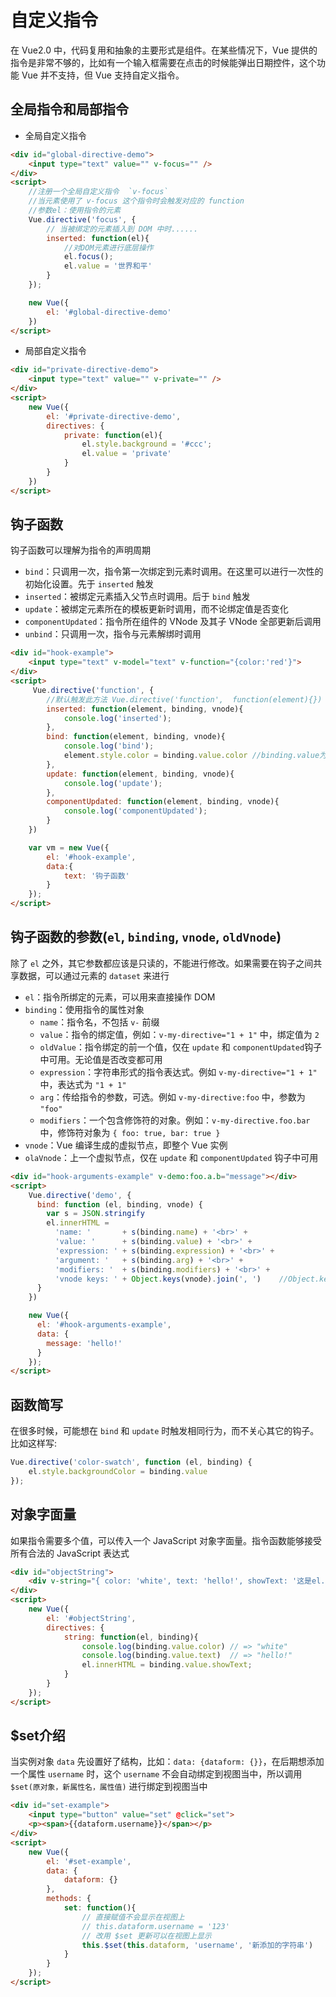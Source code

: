# 自定义指令
在 Vue2.0 中，代码复用和抽象的主要形式是组件。在某些情况下，Vue 提供的指令是非常不够的，比如有一个输入框需要在点击的时候能弹出日期控件，这个功能 Vue 并不支持，但 Vue 支持自定义指令。

## 全局指令和局部指令
- 全局自定义指令
```html
<div id="global-directive-demo">
    <input type="text" value="" v-focus="" />
</div>
<script>
    //注册一个全局自定义指令  `v-focus`
    //当元素使用了 v-focus 这个指令时会触发对应的 function
    //参数el：使用指令的元素
    Vue.directive('focus', {
        // 当被绑定的元素插入到 DOM 中时......
        inserted: function(el){
            //对DOM元素进行底层操作
            el.focus();
            el.value = '世界和平'
        }
    });

    new Vue({
        el: '#global-directive-demo'
    })
</script>
```
- 局部自定义指令
```html
<div id="private-directive-demo">
    <input type="text" value="" v-private="" />
</div>
<script>
    new Vue({
        el: '#private-directive-demo',
        directives: {
            private: function(el){
                el.style.background = '#ccc';
                el.value = 'private'
            }
        }
    })
</script>
```

## 钩子函数
钩子函数可以理解为指令的声明周期

- `bind`：只调用一次，指令第一次绑定到元素时调用。在这里可以进行一次性的初始化设置。先于 `inserted` 触发
- `inserted`：被绑定元素插入父节点时调用。后于 `bind` 触发
- `update`：被绑定元素所在的模板更新时调用，而不论绑定值是否变化
- `componentUpdated`：指令所在组件的 VNode 及其子 VNode 全部更新后调用
- `unbind`：只调用一次，指令与元素解绑时调用
```html
<div id="hook-example">
    <input type="text" v-model="text" v-function="{color:'red'}">
</div>
<script>
     Vue.directive('function', {
        //默认触发此方法 Vue.directive('function',  function(element){})
        inserted: function(element, binding, vnode){
            console.log('inserted');
        },
        bind: function(element, binding, vnode){
            console.log('bind');
            element.style.color = binding.value.color //binding.value为{color: 'red'}
        },
        update: function(element, binding, vnode){
            console.log('update');
        },
        componentUpdated: function(element, binding, vnode){
            console.log('componentUpdated');
        }
    })

    var vm = new Vue({
        el: '#hook-example',
        data:{
            text: '钩子函数'
        }
    });
</script>
```

## 钩子函数的参数(`el`, `binding`, `vnode`, `oldVnode`)
除了 `el` 之外，其它参数都应该是只读的，不能进行修改。如果需要在钩子之间共享数据，可以通过元素的 `dataset` 来进行

- `el`：指令所绑定的元素，可以用来直接操作 DOM
- `binding`：使用指令的属性对象
    + `name`：指令名，不包括 `v-` 前缀
    + `value`：指令的绑定值，例如：`v-my-directive="1 + 1"` 中，绑定值为 `2`
    + `oldValue`：指令绑定的前一个值，仅在 `update` 和 `componentUpdated`钩子中可用。无论值是否改变都可用
    + `expression`：字符串形式的指令表达式。例如 `v-my-directive="1 + 1"` 中，表达式为 `"1 + 1"`
    + `arg`：传给指令的参数，可选。例如 `v-my-directive:foo` 中，参数为 `"foo"`
    + `modifiers`：一个包含修饰符的对象。例如：`v-my-directive.foo.bar` 中，修饰符对象为 `{ foo: true, bar: true }`
- `vnode`：Vue 编译生成的虚拟节点，即整个 Vue 实例
- `olaVnode`：上一个虚拟节点，仅在 `update` 和 `componentUpdated` 钩子中可用
```html
<div id="hook-arguments-example" v-demo:foo.a.b="message"></div>
<script>
    Vue.directive('demo', {
      bind: function (el, binding, vnode) {
        var s = JSON.stringify
        el.innerHTML =
          'name: '       + s(binding.name) + '<br>' +
          'value: '      + s(binding.value) + '<br>' +
          'expression: ' + s(binding.expression) + '<br>' +
          'argument: '   + s(binding.arg) + '<br>' +
          'modifiers: '  + s(binding.modifiers) + '<br>' +
          'vnode keys: ' + Object.keys(vnode).join(', ')    //Object.keys() 枚举数组的属性名
      }
    })

    new Vue({
      el: '#hook-arguments-example',
      data: {
        message: 'hello!'
      }
    });
</script>
```

## 函数简写
在很多时候，可能想在 `bind` 和 `update` 时触发相同行为，而不关心其它的钩子。比如这样写:
```javascript
Vue.directive('color-swatch', function (el, binding) {
    el.style.backgroundColor = binding.value
});
```

## 对象字面量
如果指令需要多个值，可以传入一个 JavaScript 对象字面量。指令函数能够接受所有合法的 JavaScript 表达式

```html
<div id="objectString">
    <div v-string="{ color: 'white', text: 'hello!', showText: '这是el.binding.value绑定的值' }"></div>
</div>
<script>
    new Vue({
        el: '#objectString',
        directives: {
            string: function(el, binding){
                console.log(binding.value.color) // => "white"
                console.log(binding.value.text)  // => "hello!"
                el.innerHTML = binding.value.showText;
            }
        }
    });
</script>
```

## $set介绍
当实例对象 `data` 先设置好了结构，比如：`data: {dataform: {}}`，在后期想添加一个属性 `username` 时，这个 `username` 不会自动绑定到视图当中，所以调用 `$set(原对象，新属性名，属性值)` 进行绑定到视图当中
```html
<div id="set-example">
    <input type="button" value="set" @click="set">
    <p><span>{{dataform.username}}</span></p>
</div>
<script>
    new Vue({
        el: '#set-example',
        data: {
            dataform: {}
        },
        methods: {
            set: function(){
                // 直接赋值不会显示在视图上
                // this.dataform.username = '123'
                // 改用 $set 更新可以在视图上显示
                this.$set(this.dataform, 'username', '新添加的字符串')
            }
        }
    });
</script>
```


